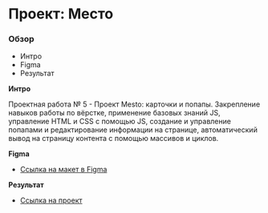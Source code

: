 # Проект: Место

### Обзор

* Интро
* Figma
* Результат

**Интро**

Проектная работа № 5 - Проект Mesto: карточки и попапы. Закрепление навыков работы по вёрстке, применение базовых знаний JS, управление HTML и CSS с помощью JS, создание и управление попапами и редактирование информации на странице, автоматический вывод на страницу контента с помощью массивов и циклов.

**Figma**

* [Ссылка на макет в Figma](https://www.figma.com/file/bjyvbKKJN2naO0ucURl2Z0/JavaScript.-Sprint-5?node-id=0%3A1)

**Результат**

* [Ссылка на проект](https://emalofeev.github.io/mesto/)
